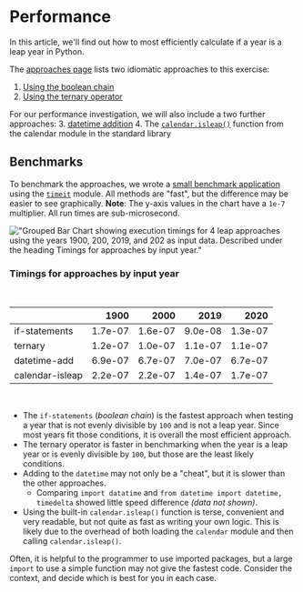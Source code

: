 # Performance

In this article, we'll find out how to most efficiently calculate if a year is a leap year in Python.

The [approaches page][approaches] lists two idiomatic approaches to this exercise:

1. [Using the boolean chain][approach-boolean-chain]
2. [Using the ternary operator][approach-ternary-operator]

For our performance investigation, we will also include a two further approaches:
3. [datetime addition][approach-datetime-addition]
4. The [`calendar.isleap()`][approach-calendar-isleap] function from the calendar module in the standard library


## Benchmarks

To benchmark the approaches, we wrote a [small benchmark application][benchmark-application] using the [`timeit`][timeit] module.
All methods are "fast", but the difference may be easier to see graphically.
**Note**: The y-axis values in the chart have a `1e-7` multiplier.
 All run times are sub-microsecond.

!["Grouped Bar Chart showing execution timings for 4 leap approaches using the years 1900, 200, 2019, and 202 as input data. Described under the heading Timings for approaches by input year."](https://assets.exercism.org/images/tracks/python/leap/leap_timeit_bar_plot-light.svg)


### Timings for approaches by input year

<br>

|                 |    1900 |    2000 |    2019 |    2020 |
|:----------------|--------:|--------:|--------:|--------:|
| if-statements   | 1.7e-07 | 1.6e-07 | 9.0e-08 | 1.3e-07 |
| ternary         | 1.2e-07 | 1.0e-07 | 1.1e-07 | 1.1e-07 |
| datetime-add    | 6.9e-07 | 6.7e-07 | 7.0e-07 | 6.7e-07 |
| calendar-isleap | 2.2e-07 | 2.2e-07 | 1.4e-07 | 1.7e-07 |

<br>

- The `if-statements` (_boolean chain_) is the fastest approach when testing a year that is not evenly divisible by `100` and is not a leap year.
Since most years fit those conditions, it is overall the most efficient approach.
- The ternary operator is faster in benchmarking when the year is a leap year or is evenly divisible by `100`,
but those are the least likely conditions.
- Adding to the `datetime` may not only be a "cheat", but it is slower than the other approaches.
  - Comparing `import datatime` and `from datetime import datetime, timedelta` showed  little speed difference _(data not shown)_.
- Using the built-in `calendar.isleap()` function is terse, convenient and very readable, but not quite as fast as writing your own logic.
This is likely due to the overhead of both loading the `calendar` module and then calling `calendar.isleap()`.

Often, it is helpful to the programmer to use imported packages, but a large `import` to use a simple function may not give the fastest code.
Consider the context, and decide which is best for you in each case.

[approach-boolean-chain]: https://exercism.org/tracks/python/exercises/leap/approaches/boolean-chain
[approach-calendar-isleap]: https://exercism.org/tracks/python/exercises/leap/approaches/calendar-isleap
[approach-datetime-addition]: https://exercism.org/tracks/python/exercises/leap/approaches/datetime-addition
[approach-ternary-operator]: https://exercism.org/tracks/python/exercises/leap/approaches/ternary-operator
[approaches]: https://exercism.org/tracks/python/exercises/leap/approaches
[benchmark-application]: https://github.com/exercism/python/blob/main/exercises/practice/leap/.articles/performance/code/Benchmark.py
[timeit]: https://docs.python.org/3/library/timeit.html
